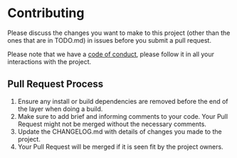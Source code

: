 # Contributing

Please discuss the changes you want to make to this project (other than the ones that are in TODO.md) in issues before you submit a pull request.

Please note that we have a <a href="https://github.com/ahmetoguzlu/ideas/blob/master/CODE_OF_CONDUCT.md">code of conduct</a>, please follow it in all your interactions with the project.

## Pull Request Process

1. Ensure any install or build dependencies are removed before the end of the layer when doing a build.
2. Make sure to add brief and informing comments to your code. Your Pull Request might not be merged without the necessary comments.
3. Update the CHANGELOG.md with details of changes you made to the project.
4. Your Pull Request will be merged if it is seen fit by the project owners.
